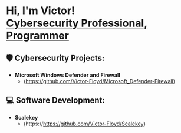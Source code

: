  <h1>
 Hi, I'm Victor! <br/>
 <a href="https://www.linkedin.com/in/victorfloyd/">Cybersecurity Professional,  </a>
 <a href="https://github.com/Victor-Floyd">Programmer</a>
 </h1>

<h2>🛡️ Cybersecurity Projects:</h2>

- <b>Microsoft Windows Defender and Firewall</b>
  - (https://github.com/Victor-Floyd/Microsoft_Defender-Firewall)
 
<h2>💻  Software Development:</h2>

- <b>Scalekey</b>
  - (https://https://github.com/Victor-Floyd/Scalekey)
 


